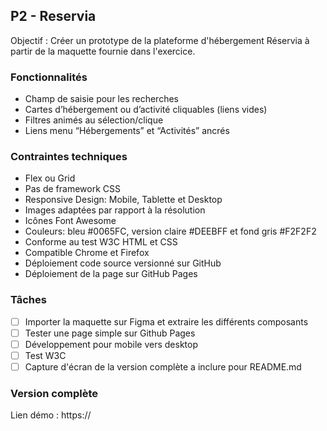 ## P2 - Reservia

Objectif : Créer un prototype de la plateforme d'hébergement Réservia à partir de la maquette fournie dans l'exercice.

### Fonctionnalités

- Champ de saisie pour les recherches
- Cartes d’hébergement ou d’activité cliquables (liens vides)
- Filtres animés au sélection/clique
- Liens menu “Hébergements” et “Activités” ancrés

### Contraintes techniques

- Flex ou Grid
- Pas de framework CSS
- Responsive Design: Mobile, Tablette et Desktop
- Images adaptées par rapport à la résolution
- Icônes Font Awesome
- Couleurs: bleu #0065FC, version claire #DEEBFF et fond gris #F2F2F2
- Conforme au test W3C HTML et CSS
- Compatible Chrome et Firefox
- Déploiement code source versionné sur GitHub
- Déploiement de la page sur GitHub Pages

### Tâches

- [ ] Importer la maquette sur Figma et extraire les différents composants
- [ ] Tester une page simple sur Github Pages
- [ ] Développement pour mobile vers desktop
- [ ] Test W3C
- [ ] Capture d'écran de la version complète a inclure pour README.md

### Version complète

Lien démo : https://
